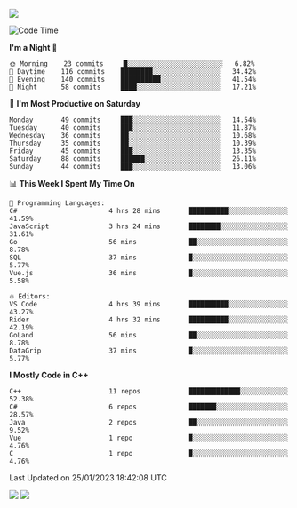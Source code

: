 ![](https://komarev.com/ghpvc/?username=lilpidgey&color=red)
<!--START_SECTION:waka-->
![Code Time](http://img.shields.io/badge/Code%20Time-1%2C482%20hrs%2050%20mins-blue)

**I'm a Night 🦉** 

```text
🌞 Morning    23 commits     █░░░░░░░░░░░░░░░░░░░░░░░░   6.82% 
🌆 Daytime    116 commits    ████████░░░░░░░░░░░░░░░░░   34.42% 
🌃 Evening    140 commits    ██████████░░░░░░░░░░░░░░░   41.54% 
🌙 Night      58 commits     ████░░░░░░░░░░░░░░░░░░░░░   17.21%

```
📅 **I'm Most Productive on Saturday** 

```text
Monday       49 commits     ███░░░░░░░░░░░░░░░░░░░░░░   14.54% 
Tuesday      40 commits     ███░░░░░░░░░░░░░░░░░░░░░░   11.87% 
Wednesday    36 commits     ██░░░░░░░░░░░░░░░░░░░░░░░   10.68% 
Thursday     35 commits     ██░░░░░░░░░░░░░░░░░░░░░░░   10.39% 
Friday       45 commits     ███░░░░░░░░░░░░░░░░░░░░░░   13.35% 
Saturday     88 commits     ██████░░░░░░░░░░░░░░░░░░░   26.11% 
Sunday       44 commits     ███░░░░░░░░░░░░░░░░░░░░░░   13.06%

```


📊 **This Week I Spent My Time On** 

```text
💬 Programming Languages: 
C#                       4 hrs 28 mins       ██████████░░░░░░░░░░░░░░░   41.59% 
JavaScript               3 hrs 24 mins       ████████░░░░░░░░░░░░░░░░░   31.61% 
Go                       56 mins             ██░░░░░░░░░░░░░░░░░░░░░░░   8.78% 
SQL                      37 mins             █░░░░░░░░░░░░░░░░░░░░░░░░   5.77% 
Vue.js                   36 mins             █░░░░░░░░░░░░░░░░░░░░░░░░   5.58%

🔥 Editors: 
VS Code                  4 hrs 39 mins       ██████████░░░░░░░░░░░░░░░   43.27% 
Rider                    4 hrs 32 mins       ██████████░░░░░░░░░░░░░░░   42.19% 
GoLand                   56 mins             ██░░░░░░░░░░░░░░░░░░░░░░░   8.78% 
DataGrip                 37 mins             █░░░░░░░░░░░░░░░░░░░░░░░░   5.77%

```

**I Mostly Code in C++** 

```text
C++                      11 repos            █████████████░░░░░░░░░░░░   52.38% 
C#                       6 repos             ███████░░░░░░░░░░░░░░░░░░   28.57% 
Java                     2 repos             ██░░░░░░░░░░░░░░░░░░░░░░░   9.52% 
Vue                      1 repo              █░░░░░░░░░░░░░░░░░░░░░░░░   4.76% 
C                        1 repo              █░░░░░░░░░░░░░░░░░░░░░░░░   4.76%

```



 Last Updated on 25/01/2023 18:42:08 UTC
<!--END_SECTION:waka-->
![](https://hit.yhype.me/github/profile?user_id=42968544)
![](https://komarev.com/ghpvc/?lilpidgey)
